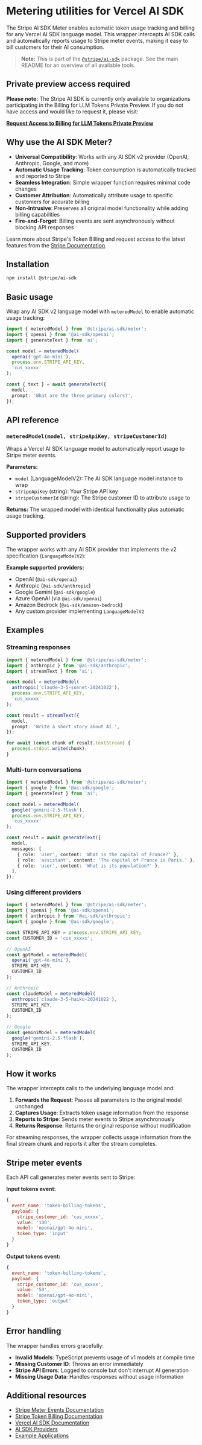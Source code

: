 # Metering utilities for Vercel AI SDK

The Stripe AI SDK Meter enables automatic token usage tracking and billing for any Vercel AI SDK language model. This wrapper intercepts AI SDK calls and automatically reports usage to Stripe meter events, making it easy to bill customers for their AI consumption.

> **Note:** This is part of the [`@stripe/ai-sdk`](../README.md) package. See the main README for an overview of all available tools.

## Private preview access required

**Please note:** The Stripe AI SDK is currently only available to organizations participating in the Billing for LLM Tokens Private Preview. If you do not have access and would like to request it, please visit:

**[Request Access to Billing for LLM Tokens Private Preview](https://docs.stripe.com/billing/token-billing)**

## Why use the AI SDK Meter?

- **Universal Compatibility**: Works with any AI SDK v2 provider (OpenAI, Anthropic, Google, and more)
- **Automatic Usage Tracking**: Token consumption is automatically tracked and reported to Stripe
- **Seamless Integration**: Simple wrapper function requires minimal code changes
- **Customer Attribution**: Automatically attribute usage to specific customers for accurate billing
- **Non-Intrusive**: Preserves all original model functionality while adding billing capabilities
- **Fire-and-Forget**: Billing events are sent asynchronously without blocking API responses

Learn more about Stripe's Token Billing and request access to the latest features from the [Stripe Documentation](https://docs.stripe.com/billing/token-billing).

## Installation

```bash
npm install @stripe/ai-sdk
```

## Basic usage

Wrap any AI SDK v2 language model with `meteredModel` to enable automatic usage tracking:

```typescript
import { meteredModel } from '@stripe/ai-sdk/meter';
import { openai } from '@ai-sdk/openai';
import { generateText } from 'ai';

const model = meteredModel(
  openai('gpt-4o-mini'),
  process.env.STRIPE_API_KEY,
  'cus_xxxxx'
);

const { text } = await generateText({
  model,
  prompt: 'What are the three primary colors?',
});
```

## API reference

### `meteredModel(model, stripeApiKey, stripeCustomerId)`

Wraps a Vercel AI SDK language model to automatically report usage to Stripe meter events.

**Parameters:**
- `model` (LanguageModelV2): The AI SDK language model instance to wrap
- `stripeApiKey` (string): Your Stripe API key
- `stripeCustomerId` (string): The Stripe customer ID to attribute usage to

**Returns:**
The wrapped model with identical functionality plus automatic usage tracking.

## Supported providers

The wrapper works with any AI SDK provider that implements the v2 specification (`LanguageModelV2`):

**Example supported providers:**
- OpenAI (`@ai-sdk/openai`)
- Anthropic (`@ai-sdk/anthropic`)
- Google Gemini (`@ai-sdk/google`)
- Azure OpenAI (via `@ai-sdk/openai`)
- Amazon Bedrock (`@ai-sdk/amazon-bedrock`)
- Any custom provider implementing `LanguageModelV2`

## Examples

### Streaming responses

```typescript
import { meteredModel } from '@stripe/ai-sdk/meter';
import { anthropic } from '@ai-sdk/anthropic';
import { streamText } from 'ai';

const model = meteredModel(
  anthropic('claude-3-5-sonnet-20241022'),
  process.env.STRIPE_API_KEY,
  'cus_xxxxx'
);

const result = streamText({
  model,
  prompt: 'Write a short story about AI.',
});

for await (const chunk of result.textStream) {
  process.stdout.write(chunk);
}
```

### Multi-turn conversations

```typescript
import { meteredModel } from '@stripe/ai-sdk/meter';
import { google } from '@ai-sdk/google';
import { generateText } from 'ai';

const model = meteredModel(
  google('gemini-2.5-flash'),
  process.env.STRIPE_API_KEY,
  'cus_xxxxx'
);

const result = await generateText({
  model,
  messages: [
    { role: 'user', content: 'What is the capital of France?' },
    { role: 'assistant', content: 'The capital of France is Paris.' },
    { role: 'user', content: 'What is its population?' },
  ],
});
```

### Using different providers

```typescript
import { meteredModel } from '@stripe/ai-sdk/meter';
import { openai } from '@ai-sdk/openai';
import { anthropic } from '@ai-sdk/anthropic';
import { google } from '@ai-sdk/google';

const STRIPE_API_KEY = process.env.STRIPE_API_KEY;
const CUSTOMER_ID = 'cus_xxxxx';

// OpenAI
const gptModel = meteredModel(
  openai('gpt-4o-mini'),
  STRIPE_API_KEY,
  CUSTOMER_ID
);

// Anthropic
const claudeModel = meteredModel(
  anthropic('claude-3-5-haiku-20241022'),
  STRIPE_API_KEY,
  CUSTOMER_ID
);

// Google
const geminiModel = meteredModel(
  google('gemini-2.5-flash'),
  STRIPE_API_KEY,
  CUSTOMER_ID
);
```

## How it works

The wrapper intercepts calls to the underlying language model and:

1. **Forwards the Request**: Passes all parameters to the original model unchanged
2. **Captures Usage**: Extracts token usage information from the response
3. **Reports to Stripe**: Sends meter events to Stripe asynchronously
4. **Returns Response**: Returns the original response without modification

For streaming responses, the wrapper collects usage information from the final stream chunk and reports it after the stream completes.

## Stripe meter events

Each API call generates meter events sent to Stripe:

**Input tokens event:**
```javascript
{
  event_name: 'token-billing-tokens',
  payload: {
    stripe_customer_id: 'cus_xxxxx',
    value: '100',
    model: 'openai/gpt-4o-mini',
    token_type: 'input'
  }
}
```

**Output tokens event:**
```javascript
{
  event_name: 'token-billing-tokens',
  payload: {
    stripe_customer_id: 'cus_xxxxx',
    value: '50',
    model: 'openai/gpt-4o-mini',
    token_type: 'output'
  }
}
```

## Error handling

The wrapper handles errors gracefully:

- **Invalid Models**: TypeScript prevents usage of v1 models at compile time
- **Missing Customer ID**: Throws an error immediately
- **Stripe API Errors**: Logged to console but don't interrupt AI generation
- **Missing Usage Data**: Handles responses without usage information

## Additional resources

- [Stripe Meter Events Documentation](https://docs.stripe.com/api/billing/meter-event)
- [Stripe Token Billing Documentation](https://docs.stripe.com/billing/token-billing)
- [Vercel AI SDK Documentation](https://sdk.vercel.ai/docs)
- [AI SDK Providers](https://sdk.vercel.ai/docs/providers)
- [Example Applications](./examples/)

